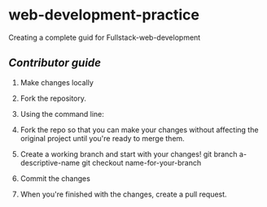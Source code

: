 # web-development-practice
Creating a complete guid for Fullstack-web-development  


## *Contributor guide*

1. Make changes locally
2. Fork the repository.
3. Using the command line:
4. Fork the repo so that you can make your changes without affecting the original project until you're ready to merge them.
5. Create a working branch and start with your changes!
   git branch a-descriptive-name
   git checkout name-for-your-branch
   
6. Commit the changes 
7. When you're finished with the changes, create a pull request.
